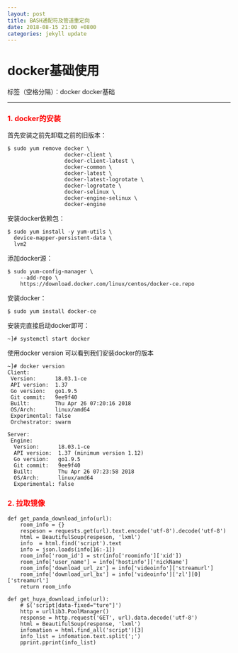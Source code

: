 ```yaml
---
layout: post
title: BASH通配符及管道重定向
date: 2018-08-15 21:00 +0800
categories: jekyll update
---
```

# docker基础使用

标签（空格分隔）：docker docker基础

---

### <font color="red">1. docker的安装</font> ###
首先安装之前先卸载之前的旧版本：
``` shell
$ sudo yum remove docker \
                  docker-client \
                  docker-client-latest \
                  docker-common \
                  docker-latest \
                  docker-latest-logrotate \
                  docker-logrotate \
                  docker-selinux \
                  docker-engine-selinux \
                  docker-engine
```
安装docker依赖包：
```
$ sudo yum install -y yum-utils \
  device-mapper-persistent-data \
  lvm2
```
添加docker源：
```
$ sudo yum-config-manager \
    --add-repo \
    https://download.docker.com/linux/centos/docker-ce.repo
```
安装docker：

    $ sudo yum install docker-ce
    
安装完直接启动docker即可：

    ~]# systemctl start docker
使用docker version 可以看到我们安装docker的版本
```
~]# docker version 
Client:
 Version:      18.03.1-ce
 API version:  1.37
 Go version:   go1.9.5
 Git commit:   9ee9f40
 Built:        Thu Apr 26 07:20:16 2018
 OS/Arch:      linux/amd64
 Experimental: false
 Orchestrator: swarm

Server:
 Engine:
  Version:      18.03.1-ce
  API version:  1.37 (minimum version 1.12)
  Go version:   go1.9.5
  Git commit:   9ee9f40
  Built:        Thu Apr 26 07:23:58 2018
  OS/Arch:      linux/amd64
  Experimental: false
```

### <font color="red">2. 拉取镜像</font> ###


```
def get_panda_download_info(url):
    room_info = {}
    respeson = requests.get(url).text.encode('utf-8').decode('utf-8')
    html = BeautifulSoup(respeson, 'lxml')
    info  = html.find('script').text
    info = json.loads(info[16:-1])
    room_info['room_id'] = str(info['roominfo']['xid'])
    room_info['user_name'] = info['hostinfo']['nickName']
    room_info['download_url_zx'] = info['videoinfo']['streamurl']
    room_info['download_url_bx'] = info['videoinfo']['zl'][0]['streamurl']
    return room_info

def get_huya_download_info(url):
    # $('script[data-fixed="ture"]')
    http = urllib3.PoolManager()
    response = http.request('GET', url).data.decode('utf-8')
    html = BeautifulSoup(response, 'lxml')
    infomation = html.find_all('script')[3]
    info_list = infomation.text.split(';')
    pprint.pprint(info_list)

```
